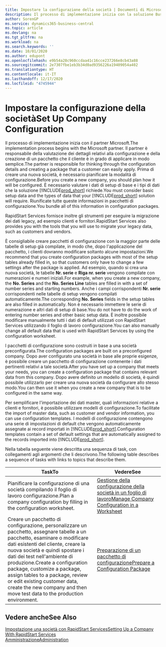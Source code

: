```yaml
---
title: Impostare la configurazione della società | Documenti di Microsoft
description: Il processo di implementazione inizia con la soluzione Business Central necessaria. Riunificate tutte queste informazioni nei pacchetti di configurazione.
author: SorenGP
ms.service: dynamics365-business-central
ms.topic: article
ms.devlang: na
ms.tgt_pltfrm: na
ms.workload: na
ms.search.keywords: ''
ms.date: 10/01/2020
ms.author: edupont
ms.openlocfilehash: e9b54a28c960ccdaa41c16cce237266e8cb43a88
ms.sourcegitcommit: 2e7307fbe1eb3b34d0ad9356226a19409054a402
ms.translationtype: HT
ms.contentlocale: it-IT
ms.lasthandoff: 12/17/2020
ms.locfileid: "4745944"
---
```

# <a name="set-up-company-configuration"></a><span data-ttu-id="bf31c-104">Impostare la configurazione della società</span><span class="sxs-lookup"><span data-stu-id="bf31c-104">Set Up Company Configuration</span></span>
<span data-ttu-id="bf31c-105">Il processo di implementazione inizia con il partner Microsoft.</span><span class="sxs-lookup"><span data-stu-id="bf31c-105">The implementation process begins with the Microsoft partner.</span></span> <span data-ttu-id="bf31c-106">Il partner è responsabile della valutazione dei dettagli relativi alla configurazione e della creazione di un pacchetto che il cliente è in grado di applicare in modo semplice.</span><span class="sxs-lookup"><span data-stu-id="bf31c-106">The partner is responsible for thinking through the configuration details and creating a package that a customer can easily apply.</span></span> <span data-ttu-id="bf31c-107">Prima di creare una nuova società, è necessario pianificare la modalità di configurazione.</span><span class="sxs-lookup"><span data-stu-id="bf31c-107">Before you create a new company, you should plan how it will be configured.</span></span> <span data-ttu-id="bf31c-108">È necessario valutare i dati di setup di base e i tipi di dati che la soluzione [!INCLUDE[prod_short](includes/prod_short.md)] richiede.</span><span class="sxs-lookup"><span data-stu-id="bf31c-108">You must consider basic setup data and the types of data that your [!INCLUDE[prod_short](includes/prod_short.md)] solution will require.</span></span> <span data-ttu-id="bf31c-109">Riunificate tutte queste informazioni in pacchetti di configurazione.</span><span class="sxs-lookup"><span data-stu-id="bf31c-109">You bundle all of this information in configuration packages.</span></span>

<span data-ttu-id="bf31c-110">RapidStart Services fornisce inoltre gli strumenti per eseguire la migrazione dei dati legacy, ad esempio clienti e fornitori.</span><span class="sxs-lookup"><span data-stu-id="bf31c-110">RapidStart Services also provides you with the tools that you will use to migrate your legacy data, such as customers and vendors.</span></span>  

<span data-ttu-id="bf31c-111">È consigliabile creare pacchetti di configurazione con la maggior parte delle tabelle di setup già compilate, in modo che, dopo l'applicazione del pacchetto, i clienti dovranno modificare soltanto alcune impostazioni.</span><span class="sxs-lookup"><span data-stu-id="bf31c-111">We recommend that you create configuration packages with most of the setup tables already filled in, so that customers only have to change a few settings after the package is applied.</span></span> <span data-ttu-id="bf31c-112">Ad esempio, quando si crea una nuova società, le tabelle **Nr. serie** e **Riga nr. serie** vengono compilate con numerazioni e numeri iniziali.</span><span class="sxs-lookup"><span data-stu-id="bf31c-112">For example, when you create a new company, the **No. Series** and the **No. Series Line** tables are filled in with a set of number series and starting numbers.</span></span> <span data-ttu-id="bf31c-113">Anche i campi corrispondenti **Nr. serie** corrispondenti nelle tabelle di setup vengono compilati automaticamente.</span><span class="sxs-lookup"><span data-stu-id="bf31c-113">The corresponding **No. Series** fields in the setup tables are also filled in automatically.</span></span> <span data-ttu-id="bf31c-114">Non è necessario immettere le serie di numerazione e altri dati di setup di base.</span><span class="sxs-lookup"><span data-stu-id="bf31c-114">You do not have to do the work of entering number series and other basic setup data.</span></span> <span data-ttu-id="bf31c-115">È inoltre possibile modificare manualmente tutti i dati di default utilizzati con RapidStart Services utilizzando il foglio di lavoro configurazione.</span><span class="sxs-lookup"><span data-stu-id="bf31c-115">You can also manually change all default data that is used with RapidStart Services by using the configuration worksheet.</span></span>  

<span data-ttu-id="bf31c-116">I pacchetti di configurazione sono costruiti in base a una società preconfigurata.</span><span class="sxs-lookup"><span data-stu-id="bf31c-116">The configuration packages are built on a preconfigured company.</span></span> <span data-ttu-id="bf31c-117">Dopo aver configurato una società in base alle proprie esigenze, è possibile creare un pacchetto di configurazione contenente i dati pertinenti relativi a tale società.</span><span class="sxs-lookup"><span data-stu-id="bf31c-117">After you have set up a company that meets your needs, you can create a configuration package that contains relevant data from this company.</span></span> <span data-ttu-id="bf31c-118">Dopo avere definito un modello di società, è quindi possibile utilizzarlo per creare una nuova società da configurare allo stesso modo.</span><span class="sxs-lookup"><span data-stu-id="bf31c-118">You can then use it when you create a new company that is to be configured in the same way.</span></span>  

<span data-ttu-id="bf31c-119">Per semplificare l'importazione dei dati master, quali informazioni relative a clienti e fornitori, è possibile utilizzare modelli di configurazione.</span><span class="sxs-lookup"><span data-stu-id="bf31c-119">To facilitate the import of master data, such as customer and vendor information, you can use configuration templates.</span></span> <span data-ttu-id="bf31c-120">I modelli di configurazione contengono una serie di impostazioni di default che vengono automaticamente assegnate ai record importati in [!INCLUDE[prod_short](includes/prod_short.md)].</span><span class="sxs-lookup"><span data-stu-id="bf31c-120">Configuration templates contain a set of default settings that are automatically assigned to the records imported into [!INCLUDE[prod_short](includes/prod_short.md)].</span></span>

<span data-ttu-id="bf31c-121">Nella tabella seguente viene descritta una sequenza di task, con collegamenti agli argomenti che li descrivono.</span><span class="sxs-lookup"><span data-stu-id="bf31c-121">The following table describes a sequence of tasks with links to topics that describe them.</span></span>

|<span data-ttu-id="bf31c-122">**Task**</span><span class="sxs-lookup"><span data-stu-id="bf31c-122">**To**</span></span>|<span data-ttu-id="bf31c-123">**Vedere**</span><span class="sxs-lookup"><span data-stu-id="bf31c-123">**See**</span></span>|  
|------------|-------------|  
|<span data-ttu-id="bf31c-124">Pianificare la configurazione di una società compilando il foglio di lavoro configurazione.</span><span class="sxs-lookup"><span data-stu-id="bf31c-124">Plan a company configuration by filling in the configuration worksheet.</span></span>|[<span data-ttu-id="bf31c-125">Gestione della configurazione della società in un foglio di lavoro</span><span class="sxs-lookup"><span data-stu-id="bf31c-125">Manage Company Configuration in a Worksheet</span></span>](admin-how-to-manage-company-configuration-in-a-worksheet.md)|  
|<span data-ttu-id="bf31c-126">Creare un pacchetto di configurazione, personalizzare un pacchetto, assegnare tabelle a un pacchetto, esaminare o modificare dati esistenti del cliente, creare la nuova società e quindi spostare i dati dei test nell'ambiente di produzione.</span><span class="sxs-lookup"><span data-stu-id="bf31c-126">Create a configuration package, customize a package, assign tables to a package, review or edit existing customer data, create the new company and then move test data to the production environment.</span></span>|[<span data-ttu-id="bf31c-127">Preparazione di un pacchetto di configurazione</span><span class="sxs-lookup"><span data-stu-id="bf31c-127">Prepare a Configuration Package</span></span>](admin-how-to-prepare-a-configuration-package.md)| 

## <a name="see-also"></a><span data-ttu-id="bf31c-128">Vedere anche</span><span class="sxs-lookup"><span data-stu-id="bf31c-128">See Also</span></span>  
[<span data-ttu-id="bf31c-129">Impostazione una società con RapidStart Services</span><span class="sxs-lookup"><span data-stu-id="bf31c-129">Setting Up a Company With RapidStart Services</span></span>](admin-set-up-a-company-with-rapidstart.md)  
[<span data-ttu-id="bf31c-130">Amministrazione</span><span class="sxs-lookup"><span data-stu-id="bf31c-130">Administration</span></span>](admin-setup-and-administration.md)
